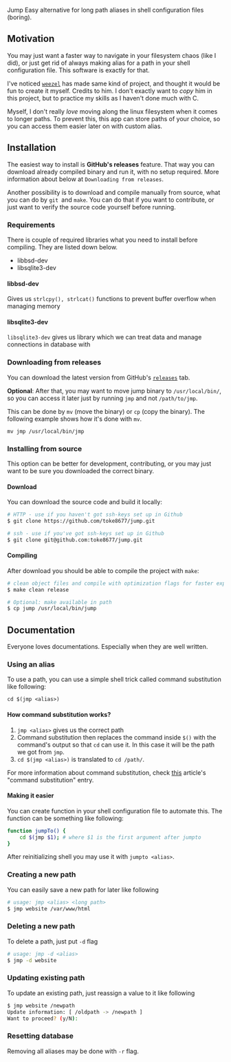Jump 
Easy alternative for long path aliases in shell configuration files (boring).

## Motivation
You may just want a faster way to navigate in your filesystem chaos (like I did), or just get rid of always making alias for a path in your shell configuration file. This software is exactly for that.

I've noticed [`weezel`](https://github.com/weezel) has made same kind of project, and thought it would be fun to create it myself.
Credits to him. 
I don't exactly want to *copy* him in this project, but to practice my skills as I haven't done much with C.

Myself, I don't really _love_ moving along the linux filesystem when it comes to longer paths.
To prevent this, this app can store paths of your choice, so you can access them easier later on with custom alias.

## Installation 

The easiest way to install is __GitHub's releases__ feature. 
That way you can download already compiled binary and run it, with no setup required. 
More information about below at `Downloading from releases`.

Another possibility is to download and compile manually from source, what you can do by `git `and `make`.
You can do that if you want to contribute, or just want to verify the source code yourself before running.  

### Requirements

There is couple of required libraries what you need to install before compiling. They are listed down below.

- libbsd-dev
- libsqlite3-dev

#### libbsd-dev

Gives us `strlcpy(), strlcat()` functions to prevent buffer overflow when managing memory

#### libsqlite3-dev

`libsqlite3-dev` gives us library which we can treat data and manage connections in database with

### Downloading from releases

You can download the latest version from GitHub's [`releases`](https://github.com/toke8677/jump/releases) tab.

**Optional**: After that, you may want to move jump binary to `/usr/local/bin/`, so you can access it later just by running `jmp` and not `/path/to/jmp`.

This can be done by `mv` (move the binary) or `cp` (copy the binary). The following example shows how it's done with `mv`.

`mv jmp /usr/local/bin/jmp`

### Installing from source
This option can be better for development, contributing, or you may just want to be sure you downloaded the correct binary. 

#### Download
You can download the source code and build it locally:

```sh
# HTTP - use if you haven't got ssh-keys set up in Github
$ git clone https://github.com/toke8677/jump.git

# ssh - use if you've got ssh-keys set up in Github
$ git clone git@github.com:toke8677/jump.git
```

#### Compiling
After download you should be able to compile the project with `make`:

```sh
# clean object files and compile with optimization flags for faster experience
$ make clean release

# Optional: make available in path
$ cp jump /usr/local/bin/jump
```

## Documentation
Everyone loves documentations. Especially when they are well written.

### Using an alias
To use a path, you can use a simple shell trick called command substitution like following:

```shell
cd $(jmp <alias>)
```

#### How command substitution works?

1. `jmp <alias>` gives us the correct path
2. Command substitution then replaces the command inside `$()` with the command's output so that `cd` can use it. In this case it will be the path we got from `jmp`.
3. `cd $(jmp <alias>)` is translated to `cd /path/`.

For more information about command substitution, check [this](https://www.linuxjournal.com/article/7385) article's "command substitution" entry.

#### Making it easier

You can create function in your shell configuration file to automate this. 
The function can be something like following:

```sh
function jumpTo() {
	cd $(jmp $1); # where $1 is the first argument after jumpto
}
```

After reinitializing shell you may use it with `jumpto <alias>`.

### Creating a new path

You can easily save a new path for later like following

```sh
# usage: jmp <alias> <long path> 
$ jmp website /var/www/html 
```

### Deleting a new path
To delete a path, just put `-d` flag

```sh
# usage: jmp -d <alias>
$ jmp -d website
```

### Updating existing path
To update an existing path, just reassign a value to it like following

```sh
$ jmp website /newpath
Update information: [ /oldpath -> /newpath ]
Want to proceed? (y/N):
```

### Resetting database
Removing all aliases may be done with `-r` flag. 
